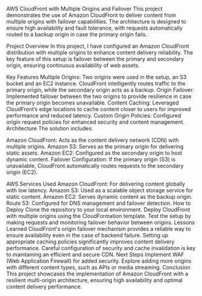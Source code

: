 AWS CloudFront with Multiple Origins and Failover
This project demonstrates the use of Amazon CloudFront to deliver content from multiple origins with failover capabilities. The architecture is designed to ensure high availability and fault tolerance, with requests automatically routed to a backup origin in case the primary origin fails.

Project Overview
In this project, I have configured an Amazon CloudFront distribution with multiple origins to enhance content delivery reliability. The key feature of this setup is failover between the primary and secondary origin, ensuring continuous availability of web assets.

Key Features
Multiple Origins: Two origins were used in the setup, an S3 bucket and an EC2 instance. CloudFront intelligently routes traffic to the primary origin, while the secondary origin acts as a backup.
Origin Failover: Implemented failover between the two origins to provide resilience in case the primary origin becomes unavailable.
Content Caching: Leveraged CloudFront’s edge locations to cache content closer to users for improved performance and reduced latency.
Custom Origin Policies: Configured origin request policies for enhanced security and content management.
Architecture
The solution includes:

Amazon CloudFront: Acts as the content delivery network (CDN) with multiple origins.
Amazon S3: Serves as the primary origin for delivering static assets.
Amazon EC2: Configured as the secondary origin to host dynamic content.
Failover Configuration: If the primary origin (S3) is unavailable, CloudFront automatically routes requests to the secondary origin (EC2).

AWS Services Used
Amazon CloudFront: For delivering content globally with low latency.
Amazon S3: Used as a scalable object storage service for static content.
Amazon EC2: Serves dynamic content as the backup origin.
Route 53: Configured for DNS management and failover detection.
How to Deploy
Clone the repository to your local environment.
Deploy CloudFront with multiple origins using the CloudFormation template.
Test the setup by making requests and monitoring failover behavior between origins.
Lessons Learned
CloudFront's origin failover mechanism provides a reliable way to ensure availability even in the case of backend failure.
Setting up appropriate caching policies significantly improves content delivery performance.
Careful configuration of security and cache invalidation is key to maintaining an efficient and secure CDN.
Next Steps
Implement WAF (Web Application Firewall) for added security.
Explore adding more origins with different content types, such as APIs or media streaming.
Conclusion
This project showcases the implementation of Amazon CloudFront with a resilient multi-origin architecture, ensuring high availability and optimal content delivery performance.
